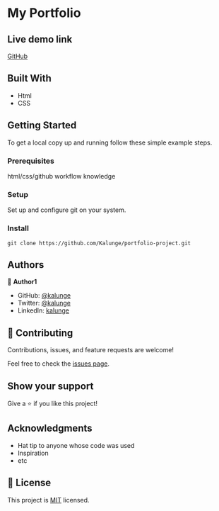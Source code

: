 
# My Portfolio

## Live demo link
[GitHub](https://kalunge.github.io/portfolio-project/)

## Built With

- Html
- CSS


## Getting Started

To get a local copy up and running follow these simple example steps.

### Prerequisites
html/css/github workflow knowledge

### Setup
Set up and configure git on your system.

### Install
```
git clone https://github.com/Kalunge/portfolio-project.git

```

## Authors

👤 **Author1**

- GitHub: [@kalunge](https://github.com/kalunge)
- Twitter: [@kalunge](https://twitter.com/titus_muthomi)
- LinkedIn: [kalunge](https://linkedin.com/in/titus_muthomi)


## 🤝 Contributing

Contributions, issues, and feature requests are welcome!

Feel free to check the [issues page](../../issues/).

## Show your support

Give a ⭐️ if you like this project!

## Acknowledgments

- Hat tip to anyone whose code was used
- Inspiration
- etc

## 📝 License

This project is [MIT](https://github.com/git/git-scm.com/blob/main/MIT-LICENSE.txt) licensed.